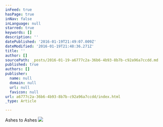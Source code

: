 ```yaml
---
inFeed: true
hasPage: true
inNav: false
inLanguage: null
starred: true
keywords: []
description: ''
datePublished: '2016-01-19T21:49:07.009Z'
dateModified: '2016-01-19T21:48:36.271Z'
title: ''
author: []
sourcePath: _posts/2016-01-19-a6777c2a-36b6-4b93-8b7b-c92a96a7ccdd.md
published: true
authors: []
publisher:
  name: null
  domain: null
  url: null
  favicon: null
url: a6777c2a-36b6-4b93-8b7b-c92a96a7ccdd/index.html
_type: Article

---
```

Ashes to Ashes
![](https://the-grid-user-content.s3-us-west-2.amazonaws.com/30fad696-8c70-48f7-b740-638705ca0d34.jpg)